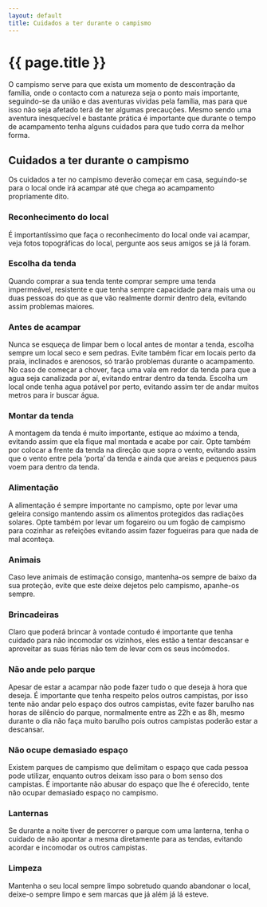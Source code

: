 ```yaml
---
layout: default
title: Cuidados a ter durante o campismo
---
```


# {{ page.title }}

O campismo serve para que exista um momento de descontração da família, onde o contacto com a natureza seja o ponto mais importante, seguindo-se da união e das aventuras vividas pela família, mas para que isso não seja afetado terá de ter algumas precauções. Mesmo sendo uma aventura inesquecível e bastante prática é importante que durante o tempo de acampamento tenha alguns cuidados para que tudo corra da melhor forma.

## Cuidados a ter durante o campismo

Os cuidados a ter no campismo deverão começar em casa, seguindo-se para o local onde irá acampar até que chega ao acampamento propriamente dito.

### Reconhecimento do local

É importantíssimo que faça o reconhecimento do local onde vai acampar, veja fotos topográficas do local, pergunte aos seus amigos se já lá foram.

### Escolha da tenda

Quando comprar a sua tenda tente comprar sempre uma tenda impermeável, resistente e que tenha sempre capacidade para mais uma ou duas pessoas do que as que vão realmente dormir dentro dela, evitando assim problemas maiores.

### Antes de acampar

Nunca se esqueça de limpar bem o local antes de montar a tenda, escolha sempre um local seco e sem pedras. Evite também ficar em locais perto da praia, inclinados e arenosos, só trarão problemas durante o acampamento. No caso de começar a chover, faça uma vala em redor da tenda para que a agua seja canalizada por aí, evitando entrar dentro da tenda. Escolha um local onde tenha agua potável por perto, evitando assim ter de andar muitos metros para ir buscar água.

### Montar da tenda

A montagem da tenda é muito importante, estique ao máximo a tenda, evitando assim que ela fique mal montada e acabe por cair. Opte também por colocar a frente da tenda na direção que sopra o vento, evitando assim que o vento entre pela ‘porta’ da tenda e ainda que areias e pequenos paus voem para dentro da tenda.

### Alimentação

A alimentação é sempre importante no campismo, opte por levar uma geleira consigo mantendo assim os alimentos protegidos das radiações solares. Opte também por levar um fogareiro ou um fogão de campismo para cozinhar as refeições evitando assim fazer fogueiras para que nada de mal aconteça.

### Animais

Caso leve animais de estimação consigo, mantenha-os sempre de baixo da sua proteção, evite que este deixe dejetos pelo campismo, apanhe-os sempre.

### Brincadeiras

Claro que poderá brincar à vontade contudo é importante que tenha cuidado para não incomodar os vizinhos, eles estão a tentar descansar e aproveitar as suas férias não tem de levar com os seus incómodos.

### Não ande pelo parque

Apesar de estar a acampar não pode fazer tudo o que deseja à hora que deseja. É importante que tenha respeito pelos outros campistas, por isso tente não andar pelo espaço dos outros campistas, evite fazer barulho nas horas de silêncio do parque, normalmente entre as 22h e as 8h, mesmo durante o dia não faça muito barulho pois outros campistas poderão estar a descansar.

### Não ocupe demasiado espaço

Existem parques de campismo que delimitam o espaço que cada pessoa pode utilizar, enquanto outros deixam isso para o bom senso dos campistas. É importante não abusar do espaço que lhe é oferecido, tente não ocupar demasiado espaço no campismo.

### Lanternas

Se durante a noite tiver de percorrer o parque com uma lanterna, tenha o cuidado de não apontar a mesma diretamente para as tendas, evitando acordar e incomodar os outros campistas.

### Limpeza

Mantenha o seu local sempre limpo sobretudo quando abandonar o local, deixe-o sempre limpo e sem marcas que já além já lá esteve.
